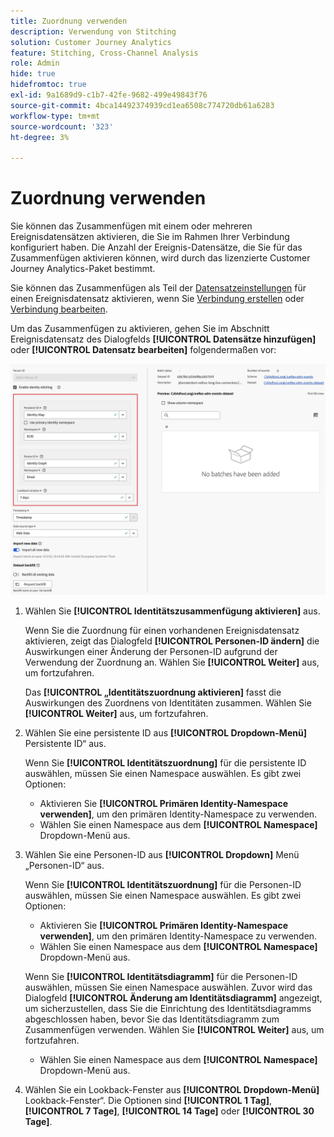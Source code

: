 ```yaml
---
title: Zuordnung verwenden
description: Verwendung von Stitching
solution: Customer Journey Analytics
feature: Stitching, Cross-Channel Analysis
role: Admin
hide: true
hidefromtoc: true
exl-id: 9a1689d9-c1b7-42fe-9682-499e49843f76
source-git-commit: 4bca14492374939cd1ea6508c774720db61a6283
workflow-type: tm+mt
source-wordcount: '323'
ht-degree: 3%

---
```


# Zuordnung verwenden

Sie können das Zusammenfügen mit einem oder mehreren Ereignisdatensätzen aktivieren, die Sie im Rahmen Ihrer Verbindung konfiguriert haben. Die Anzahl der Ereignis-Datensätze, die Sie für das Zusammenfügen aktivieren können, wird durch das lizenzierte Customer Journey Analytics-Paket bestimmt.

Sie können das Zusammenfügen als Teil der [Datensatzeinstellungen](/help/connections/create-connection.md#dataset-settings) für einen Ereignisdatensatz aktivieren, wenn Sie [Verbindung erstellen](/help/connections/create-connection.md) oder [Verbindung bearbeiten](/help/connections/manage-connections.md#edit-a-connection).

Um das Zusammenfügen zu aktivieren, gehen Sie im Abschnitt Ereignisdatensatz des Dialogfelds **[!UICONTROL Datensätze hinzufügen]** oder **[!UICONTROL Datensatz bearbeiten]** folgendermaßen vor:

![Optionen für die Identitätszuordnung beim Aktivieren der Identitätszuordnung](assets/identity-stitching-ui.png)

1. Wählen Sie **[!UICONTROL Identitätszusammenfügung aktivieren]** aus.

   Wenn Sie die Zuordnung für einen vorhandenen Ereignisdatensatz aktivieren, zeigt das Dialogfeld **[!UICONTROL Personen-ID ändern]** die Auswirkungen einer Änderung der Personen-ID aufgrund der Verwendung der Zuordnung an. Wählen Sie **[!UICONTROL Weiter]** aus, um fortzufahren.

   Das **[!UICONTROL „Identitätszuordnung aktivieren]** fasst die Auswirkungen des Zuordnens von Identitäten zusammen. Wählen Sie **[!UICONTROL Weiter]** aus, um fortzufahren.

1. Wählen Sie eine persistente ID aus **[!UICONTROL Dropdown-Menü]** Persistente ID“ aus.

   Wenn Sie **[!UICONTROL Identitätszuordnung]** für die persistente ID auswählen, müssen Sie einen Namespace auswählen. Es gibt zwei Optionen:

   * Aktivieren Sie **[!UICONTROL Primären Identity-Namespace verwenden]**, um den primären Identity-Namespace zu verwenden.
   * Wählen Sie einen Namespace aus dem **[!UICONTROL Namespace]** Dropdown-Menü aus.

1. Wählen Sie eine Personen-ID aus **[!UICONTROL Dropdown]** Menü „Personen-ID“ aus.

   Wenn Sie **[!UICONTROL Identitätszuordnung]** für die Personen-ID auswählen, müssen Sie einen Namespace auswählen. Es gibt zwei Optionen:

   * Aktivieren Sie **[!UICONTROL Primären Identity-Namespace verwenden]**, um den primären Identity-Namespace zu verwenden.
   * Wählen Sie einen Namespace aus dem **[!UICONTROL Namespace]** Dropdown-Menü aus.

   Wenn Sie **[!UICONTROL Identitätsdiagramm]** für die Personen-ID auswählen, müssen Sie einen Namespace auswählen. Zuvor wird das Dialogfeld **[!UICONTROL Änderung am Identitätsdiagramm]** angezeigt, um sicherzustellen, dass Sie die Einrichtung des Identitätsdiagramms abgeschlossen haben, bevor Sie das Identitätsdiagramm zum Zusammenfügen verwenden. Wählen Sie **[!UICONTROL Weiter]** aus, um fortzufahren.

   * Wählen Sie einen Namespace aus dem **[!UICONTROL Namespace]** Dropdown-Menü aus.


1. Wählen Sie ein Lookback-Fenster aus **[!UICONTROL Dropdown-Menü]** Lookback-Fenster“. Die Optionen sind **[!UICONTROL 1 Tag]**, **[!UICONTROL 7 Tage]**, **[!UICONTROL 14 Tage]** oder **[!UICONTROL 30 Tage]**.
